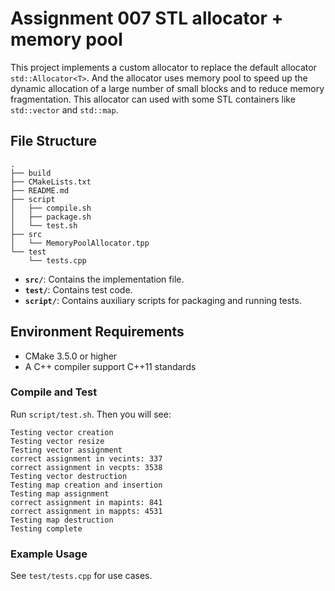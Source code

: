 # Assignment 007 STL allocator + memory pool

This project implements a custom allocator to replace the default allocator `std::Allocator<T>`. And the allocator uses memory pool to speed up the dynamic allocation of a large number of small blocks and to reduce memory fragmentation. This allocator can used with some STL containers like `std::vector` and `std::map`.

## File Structure

```t
.
├── build
├── CMakeLists.txt
├── README.md
├── script
│   ├── compile.sh
│   ├── package.sh
│   └── test.sh
├── src
│   └── MemoryPoolAllocator.tpp
└── test
    └── tests.cpp
```

- **`src/`**: Contains the implementation file.
- **`test/`**: Contains test code.
- **`script/`**: Contains auxiliary scripts for packaging and running tests.

## Environment Requirements

- CMake 3.5.0 or higher
- A C++ compiler support C++11 standards

### Compile and Test

Run `script/test.sh`. Then you will see:

```
Testing vector creation
Testing vector resize
Testing vector assignment
correct assignment in vecints: 337
correct assignment in vecpts: 3538
Testing vector destruction
Testing map creation and insertion
Testing map assignment
correct assignment in mapints: 841
correct assignment in mappts: 4531
Testing map destruction
Testing complete
```

### Example Usage

See `test/tests.cpp` for use cases.
